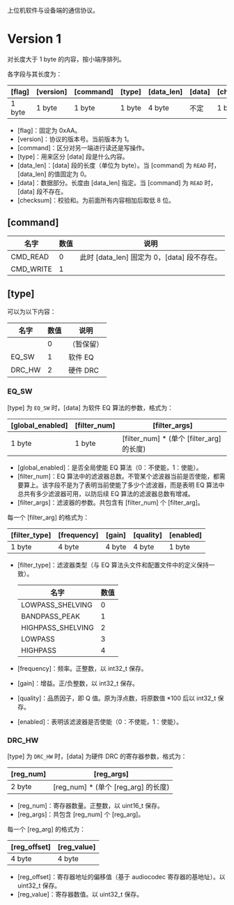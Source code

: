 上位机软件与设备端的通信协议。

# Version 1

对长度大于 1 byte 的内容，按小端序排列。

各字段与其长度为：

| [flag] | [version] | [command] | [type] | [data_len] | [data] | [checksum] |
| ------ | --------- | --------- | ------ | ---------- | ------ | ---------- |
| 1 byte | 1 byte    | 1 byte | 1 byte | 4 byte     | 不定   | 1 byte     |

- [flag]：固定为 0xAA。
- [version]：协议的版本号。当前版本为 1。
- [command]：区分对另一端进行读还是写操作。
- [type]：用来区分 [data] 段是什么内容。
- [data_len]：[data] 段的长度（单位为 byte）。当 [command] 为 `READ` 时，[data_len] 的值固定为 0。
- [data]：数据部分。长度由 [data_len] 指定。当 [command] 为 `READ` 时，[data] 段不存在。
- [checksum]：校验和。为前面所有内容相加后取低 8 位。

## [command]

| 名字      | 数值 | 说明                                        |
| --------- | ---- | ------------------------------------------- |
| CMD_READ  | 0    | 此时 [data_len] 固定为 0，[data] 段不存在。 |
| CMD_WRITE | 1    |                                             |

## [type]

可以为以下内容：

| 名字   | 数值 | 说明       |
| ------ | ---- | ---------- |
|        | 0    | （暂保留） |
| EQ_SW  | 1    | 软件 EQ    |
| DRC_HW | 2    | 硬件 DRC   |

### EQ_SW

[type] 为 `EQ_SW` 时，[data] 为软件 EQ 算法的参数，格式为：

| [global_enabled] | [filter_num] | [filter_args]                             |
| ---------------- | ------------ | ----------------------------------------- |
| 1 byte           | 1 byte       | [filter_num] * (单个 [filter_arg] 的长度) |

- [global_enabled]：是否全局使能 EQ 算法（0：不使能，1：使能）。
- [filter_num]：EQ 算法中的滤波器总数。不管某个滤波器当前是否使能，都需要算上。该字段不是为了表明当前使能了多少个滤波器，而是表明 EQ 算法中总共有多少滤波器可用，以防后续 EQ 算法的滤波器总数有增减。
- [filter_args]：滤波器的参数。共包含有 [filter_num] 个 [filter_arg]。

每一个 [filter_arg] 的格式为：

| [filter_type] | [frequency] | [gain] | [quality] | [enabled] |
| ------------- | ----------- | ------ | --------- | --------- |
| 1 byte        | 4 byte      | 4 byte | 4 byte    | 1 byte    |

- [filter_type]：滤波器类型（与 EQ 算法头文件和配置文件中的定义保持一致）。

  | 名字              | 数值 |
  | ----------------- | ---- |
  | LOWPASS_SHELVING  | 0    |
  | BANDPASS_PEAK     | 1    |
  | HIGHPASS_SHELVING | 2    |
  | LOWPASS           | 3    |
  | HIGHPASS          | 4    |

- [frequency]：频率。正整数，以 int32_t 保存。

- [gain]：增益。正/负整数，以 int32_t 保存。

- [quality]：品质因子，即 Q 值。原为浮点数，将原数值 *100 后以 int32_t 保存。

- [enabled]：表明该滤波器是否使能（0：不使能，1：使能）。

### DRC_HW

[type] 为 `DRC_HW` 时，[data] 为硬件 DRC 的寄存器参数，格式为：

| [reg_num] | [reg_args]                          |
| --------- | ----------------------------------- |
| 2 byte    | [reg_num] * (单个 [reg_arg] 的长度) |

- [reg_num]：寄存器数量。正整数，以 uint16_t 保存。
- [reg_args]：共包含 [reg_num] 个 [reg_arg]。

每一个 [reg_arg] 的格式为：

| [reg_offset] | [reg_value] |
| ------------ | ----------- |
| 4 byte       | 4 byte      |

- [reg_offset]：寄存器地址的偏移值（基于 audiocodec 寄存器的基地址）。以 uint32_t 保存。
- [reg_value]：寄存器数值。以 uint32_t 保存。